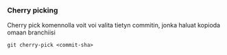 <h3>Cherry picking</h3>  

Cherry pick komennolla voit voi valita tietyn commitin, jonka haluat kopioda omaan branchiisi  
```
git cherry-pick <commit-sha>  
```    
